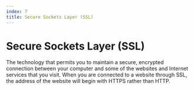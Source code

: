 ```yaml
---
index: 7
title: Secure Sockets Layer (SSL)
---
```

# Secure Sockets Layer (SSL)

The technology that permits you to maintain a secure, encrypted connection between your computer and some of the websites and Internet services that you visit. When you are connected to a website through SSL, the address of the website will begin with HTTPS rather than HTTP.